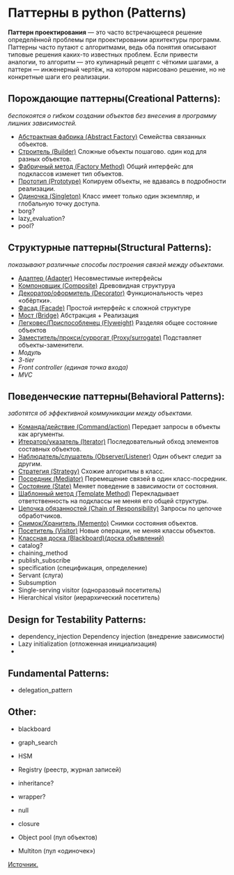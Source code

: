 # Паттерны в python (Patterns)

**Паттерн проектирования** — это часто встречающееся решение определённой проблемы при проектировании архитектуры программ. Паттерны часто путают с алгоритмами, ведь оба понятия описывают типовые решения каких-то известных проблем. Если привести аналогии, то алгоритм — это кулинарный рецепт с чёткими шагами, а паттерн — инженерный чертёж, на котором нарисовано решение, но не конкретные шаги его реализации.

## Порождающие паттерны(Creational Patterns):
_беспокоятся о гибком создании объектов без внесения в программу лишних зависимостей._


- [Абстрактная фабрика (Abstract Factory)](./abstract_factory#readme) Семейства связанных объектов.
- [Строитель (Builder)](./builder#readme) Cложные объекты пошагово. один код для разных объектов.
- [Фабричный метод (Factory Method)](./factory_method#readme) Общий интерфейс для подклассов изменет тип объектов.
- [Прототип (Prototype)](./prototype#readme) Копируем объекты, не вдаваясь в подробности реализации.
- [Одиночка (Singleton)](./singleton#readme) Класс имеет только один экземпляр, и глобальную точку доступа.
- borg?
- lazy_evaluation?
- pool?

## Структурные паттерны(Structural Patterns):
_показывают различные способы построения связей между объектами._



- [Адаптер (Adapter)](./adapter#readme) Несовместимые интерфейсы
- [Компоновщик (Composite)](./composite#readme) Древовидная структуруа
- [Декоратор/оформитель (Decorator)](./decorator#readme) Функциональность через «обёртки».
- [Фасад (Facade)](./facade#readme) Простой интерфейс к сложной структуре 
- [Мост (Bridge)](./bridge#readme) Абстракция + Реализация
- [Легковес/Приспособленец (Flyweight)](./flyweight#readme) Разделяя общее состояние объектов
- [Заместитель/прокси/суррогат (Proxy/surrogate)](./proxy#readme) Подставляет объекты-заменители.
- _Модуль_ 
- _3-tier_
- _Front controller (единая точка входа)_
- _MVC_

## Поведенческие паттерны(Behavioral Patterns):
_заботятся об эффективной коммуникации между объектами._

- [Команда/действие (Command/action)](./command#readme) Передает запросы в объекты как аргументы.
- [Итератор/указатель (Iterator)](./iterator#readme) Последовательный обход элементов составных объектов.
- [Наблюдатель/слушатель (Observer/Listener)](./observer#readme) Один объект следит за другим.
- [Стратегия (Strategy)](./strategy#readme) Схожие алгоритмы в класс.
- [Посредник (Mediator)](./mediator#readme) Перемещение связей в один класс-посредник.
- [Состояние (State)](./state#readme) Меняет поведение в зависимости от состояния.
- [Шаблонный метод (Template Method)](./template_method#readme) Перекладывает ответственность на подклассы не меняя его общей структуры.
- [Цепочка обязанностей (Chain of Responsibility)](./chain_of_responsibility#readme) Запросы по цепочке обработчиков. 
- [Снимок/Хранитель (Memento)](./memento#readme) Снимки состояния объектов.
- [Посетитель (Visitor)](./visitor#readme) Новые операции, не меняя классы объектов.
- [Классная доска (Blackboard)(доска объявлений)]((./blackboard#readme))
- catalog?
- chaining_method
- publish_subscribe
- specification (спецификация, определение)
- Servant (слуга)
- Subsumption 
- Single-serving visitor (одноразовый посетитель)
- Hierarchical visitor (иерархический посетитель)

## Design for Testability Patterns:
- dependency_injection Dependency injection (внедрение зависимости)
- Lazy initialization (отложенная инициализация)
- 
## Fundamental Patterns:
- delegation_pattern

## Other:
- blackboard
- graph_search
- HSM

- Registry (реестр, журнал записей)

- inheritance?
- wrapper?
- null
- closure
- Object pool (пул объектов)
- Multiton (пул «одиночек»)

[Источник.](https://refactoring.guru/ru/design-patterns)
